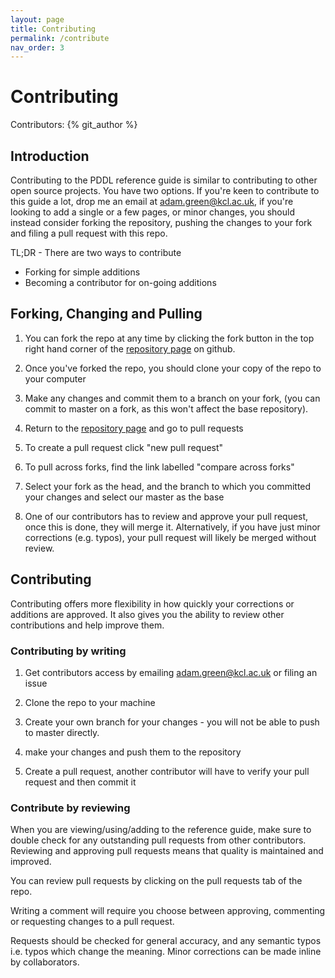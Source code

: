 ```yaml
---
layout: page
title: Contributing
permalink: /contribute
nav_order: 3
---
```

# Contributing

Contributors: {% git_author %}

## Introduction
Contributing to the PDDL reference guide is similar to contributing to other open source projects. You have two options. If you're keen to contribute to this guide a lot, drop me an email at adam.green@kcl.ac.uk, if you're looking to add a single or a few pages, or minor changes, you should instead consider forking the repository, pushing the changes to your fork and filing a pull request with this repo.

TL;DR - There are two ways to contribute
- Forking for simple additions
- Becoming a contributor for on-going additions

## Forking, Changing and Pulling
1. You can fork the repo at any time by clicking the fork button in the top right hand corner of the [repository page](https://github.com/nergmada/pddl-reference) on github. 

2. Once you've forked the repo, you should clone your copy of the repo to your computer

3. Make any changes and commit them to a branch on your fork, (you can commit to master on a fork, as this won't affect the base repository).

4. Return to the [repository page](https://github.com/nergmada/pddl-reference) and go to pull requests

5. To create a pull request click "new pull request"

6. To pull across forks, find the link labelled "compare across forks"

7. Select your fork as the head, and the branch to which you committed your changes and select our master as the base

8. One of our contributors has to review and approve your pull request, once this is done, they will merge it. Alternatively, if you have just minor corrections (e.g. typos), your pull request will likely be merged without review.

## Contributing
Contributing offers more flexibility in how quickly your corrections or additions are approved. It also gives you the ability to review other contributions and help improve them. 

### Contributing by writing
1. Get contributors access by emailing adam.green@kcl.ac.uk or filing an issue

2. Clone the repo to your machine

3. Create your own branch for your changes - you will not be able to push to master directly.

4. make your changes and push them to the repository

5. Create a pull request, another contributor will have to verify your pull request and then commit it

### Contribute by reviewing
When you are viewing/using/adding to the reference guide, make sure to double check for any outstanding pull requests from other contributors. Reviewing and approving pull requests means that quality is maintained and improved. 

You can review pull requests by clicking on the pull requests tab of the repo.

Writing a comment will require you choose between approving, commenting or requesting changes to a pull request. 

Requests should be checked for general accuracy, and any semantic typos i.e. typos which change the meaning. Minor corrections can be made inline by collaborators.
